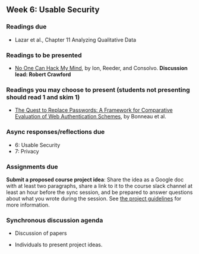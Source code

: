 ## Week 6: Usable Security

### Readings due

  - Lazar et al., Chapter 11 Analyzing Qualitative Data

### Readings to be presented

  - [No One Can Hack My Mind](https://www.usenix.org/system/files/conference/soups2015/soups15-paper-ion.pdf), by Ion, Reeder, and Consolvo. **Discussion lead: Robert Crawford**

### Readings you may choose to present (students not presenting should read 1 and skim 1)

  - [The Quest to Replace Passwords: A Framework for Comparative Evaluation of Web Authentication Schemes](https://www.cl.cam.ac.uk/~fms27/papers/2012-BonneauHerOorSta-password--oakland.pdf), by Bonneau et al.


### Async responses/reflections due

  - 6: Usable Security
  - 7: Privacy

### Assignments due

**Submit a proposed course project idea**: Share the idea as a Google doc with at least two paragraphs, share a link to it to the course slack channel at least an hour before the sync session, and be prepared to answer questions about what you wrote during the session.  See [the project guidelines](../project/README.md#week-6-before-the-live-session) for more information.

### Synchronous discussion agenda

  - Discussion of papers

  - Individuals to present project ideas.

